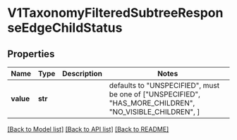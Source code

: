 # V1TaxonomyFilteredSubtreeResponseEdgeChildStatus


## Properties
Name | Type | Description | Notes
------------ | ------------- | ------------- | -------------
**value** | **str** |  | defaults to "UNSPECIFIED",  must be one of ["UNSPECIFIED", "HAS_MORE_CHILDREN", "NO_VISIBLE_CHILDREN", ]

[[Back to Model list]](../README.md#documentation-for-models) [[Back to API list]](../README.md#documentation-for-api-endpoints) [[Back to README]](../README.md)


